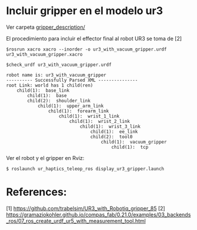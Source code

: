 # Incluir gripper en el modelo ur3

Ver carpeta [gripper_description/](../gripper_description/)

El procedimiento para incluir el effector final al robot UR3 se toma de [2]






```
$rosrun xacro xacro --inorder -o ur3_with_vacuum_gripper.urdf ur3_with_vacuum_gripper.xacro
```

```
$check_urdf ur3_with_vacuum_gripper.urdf 

robot name is: ur3_with_vacuum_gripper
---------- Successfully Parsed XML ---------------
root Link: world has 1 child(ren)
    child(1):  base_link
        child(1):  base
        child(2):  shoulder_link
            child(1):  upper_arm_link
                child(1):  forearm_link
                    child(1):  wrist_1_link
                        child(1):  wrist_2_link
                            child(1):  wrist_3_link
                                child(1):  ee_link
                                child(2):  tool0
                                    child(1):  vacuum_gripper
                                        child(1):  tcp
```

Ver el robot y el gripper en Rviz:

```
$ roslaunch ur_haptics_teleop_ros display_ur3_gripper.launch
```

# References:

[1] https://github.com/trabelsim/UR3_with_Robotiq_gripper_85
[2] https://gramaziokohler.github.io/compas_fab/0.21.0/examples/03_backends_ros/07_ros_create_urdf_ur5_with_measurement_tool.html